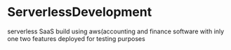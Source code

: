 # ServerlessDevelopment
serverless SaaS build using aws(accounting and finance software with inly one two features deployed for testing purposes
